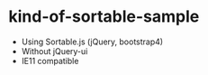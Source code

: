 # kind-of-sortable-sample
- Using Sortable.js (jQuery, bootstrap4)
- Without jQuery-ui
- IE11 compatible

